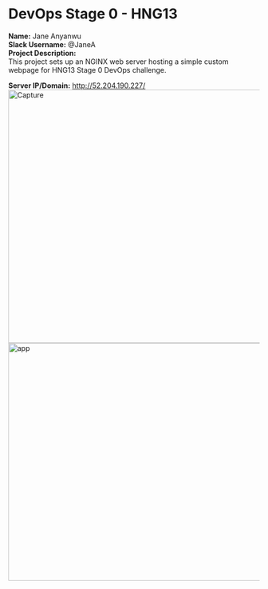 # DevOps Stage 0 - HNG13

**Name:** Jane Anyanwu  
**Slack Username:** @JaneA  
**Project Description:**  
This project sets up an NGINX web server hosting a simple custom webpage for HNG13 Stage 0 DevOps challenge.  

**Server IP/Domain:** http://52.204.190.227/
<img width="960" height="507" alt="Capture" src="https://github.com/user-attachments/assets/84ca3d8c-a620-4156-b3e1-d62ed05e1de6" />
<img width="959" height="476" alt="app" src="https://github.com/user-attachments/assets/4e59841f-346a-46e6-853e-11b05361933b" />
